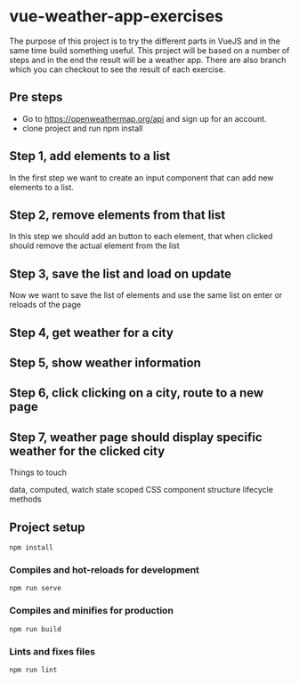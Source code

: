 # vue-weather-app-exercises

The purpose of this project is to try the different parts in VueJS and in the same time build something useful.
This project will be based on a number of steps and in the end the result will be a weather app. There are also branch which you can checkout to see the result of each exercise.

## Pre steps

* Go to https://openweathermap.org/api and sign up for an account.
* clone project and run npm install

## Step 1, add elements to a list

In the first step we want to create an input component that can add new elements to a list.

## Step 2, remove elements from that list

In this step we should add an button to each element, that when clicked should remove the actual element from the list

## Step 3, save the list and load on update

Now we want to save the list of elements and use the same list on enter or reloads of the page

## Step 4, get weather for a city

## Step 5, show weather information

## Step 6, click clicking on a city, route to a new page

## Step 7, weather page should display specific weather for the clicked city

Things to touch

data,
computed,
watch
state
scoped CSS
component structure
lifecycle methods


## Project setup
```
npm install
```

### Compiles and hot-reloads for development
```
npm run serve
```

### Compiles and minifies for production
```
npm run build
```

### Lints and fixes files
```
npm run lint
```

